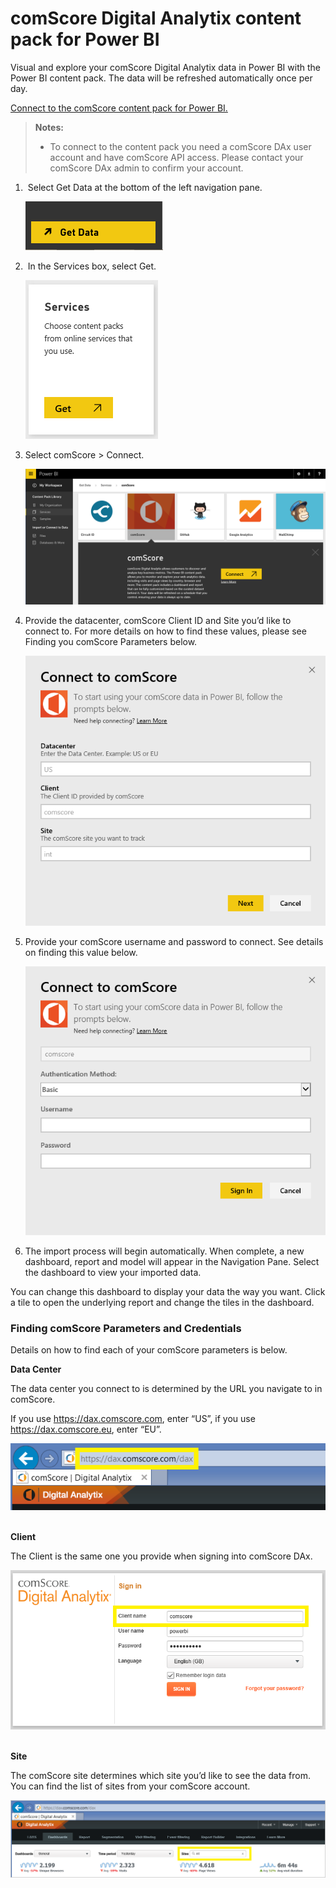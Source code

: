 ﻿<properties 
   pageTitle="comScore Digital Analytix content pack for Power BI"
   description="comScore Digital Analytix content pack for Power BI"
   services="powerbi" 
   documentationCenter="" 
   authors="maggiesMSFT" 
   manager="mblythe" 
   editor=""
   tags=""/>
 
<tags
   ms.service="powerbi"
   ms.devlang="NA"
   ms.topic="article"
   ms.tgt_pltfrm="NA"
   ms.workload="powerbi"
   ms.date="09/28/2015"
   ms.author="maggies"/>
# comScore Digital Analytix content pack for Power BI

Visual and explore your comScore Digital Analytix data in Power BI with the Power BI content pack. The data will be refreshed automatically once per day.

[Connect to the comScore content pack for Power BI.](https://app.powerbi.com/getdata/services/comscore)

>**Notes:**
>- To connect to the content pack you need a comScore DAx user account and have comScore API access. Please contact your comScore DAx admin to confirm your account.

1.  Select Get Data at the bottom of the left navigation pane.

	![](media/powerbi-content-pack-content-pack/getdata.png)

2.  In the Services box, select Get.

	![](media/powerbi-content-pack-content-pack/services.PNG)
3.  Select comScore \> Connect.

	![](media/powerbi-content-pack-content-pack/connect.PNG)

4.  Provide the datacenter, comScore Client ID and Site you’d like to connect to. For more details on how to find these values, please see Finding you comScore Parameters below.

	![](media/powerbi-content-pack-content-pack/parameters.PNG)

5.  Provide your comScore username and password to connect. See details on finding this value below.

	![](media/powerbi-content-pack-content-pack/creds.PNG)

6.  The import process will begin automatically. When complete, a new dashboard, report and model will appear in the Navigation Pane. Select the dashboard to view your imported data.

You can change this dashboard to display your data the way you want. Click a tile to open the underlying report and change the tiles in the dashboard.

### Finding comScore Parameters and Credentials

Details on how to find each of your comScore parameters is below.

**Data Center**

The data center you connect to is determined by the URL you navigate to in comScore.

If you use https://dax.comscore.com, enter “US”, if you use https://dax.comscore.eu, enter “EU”.

![](media/powerbi-content-pack-content-pack/comscore_URL.png) 

**Client**

The Client is the same one you provide when signing into comScore DAx.

![](media/powerbi-content-pack-content-pack/comscore_signin.PNG) 

**Site**

The comScore site determines which site you’d like to see the data from. You can find the list of sites from your comScore account.

![](media/powerbi-content-pack-content-pack/comscore_sites.PNG)

 

